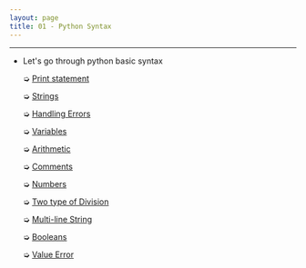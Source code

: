 ```yaml
---
layout: page
title: 01 - Python Syntax
---
```

***

- Let's go through python basic syntax

  ➭ [Print statement](https://g-kutty.github.io/py-tour/lessons/01/introduction/print_statement)

  ➭ [Strings](https://g-kutty.github.io/py-tour/lessons/01/introduction/strings)

  ➭ [Handling Errors](https://g-kutty.github.io/py-tour/lessons/01/introduction/handling_errors)

  ➭ [Variables](https://g-kutty.github.io/py-tour/lessons/01/introduction/variables)

  ➭ [Arithmetic](https://g-kutty.github.io/py-tour/lessons/01/introduction/arithmetic)

  ➭ [Comments](https://g-kutty.github.io/py-tour/lessons/01/introduction/comments)

  ➭ [Numbers](https://g-kutty.github.io/py-tour/lessons/01/introduction/numbers)

  ➭ [Two type of Division](https://g-kutty.github.io/py-tour/lessons/01/introduction/two_types_of_division)

  ➭ [Multi-line String](https://g-kutty.github.io/py-tour/lessons/01/introduction/multi_line_strings)

  ➭ [Booleans](https://g-kutty.github.io/py-tour/lessons/01/introduction/booleans)

  ➭ [Value Error](https://g-kutty.github.io/py-tour/lessons/01/introduction/value_errors)